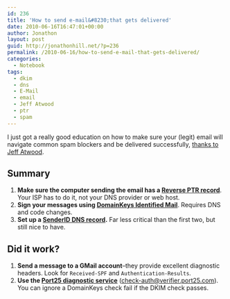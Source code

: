 ```yaml
---
id: 236
title: 'How to send e-mail&#8230;that gets delivered'
date: 2010-06-16T16:47:01+00:00
author: Jonathon
layout: post
guid: http://jonathonhill.net/?p=236
permalink: /2010-06-16/how-to-send-e-mail-that-gets-delivered/
categories:
  - Notebook
tags:
  - dkim
  - dns
  - E-Mail
  - email
  - Jeff Atwood
  - ptr
  - spam
---
```

I just got a really good education on how to make sure your (legit) email will navigate common spam blockers and be delivered successfully, <a title="So You'd Like to Send Some Email (Through Code)" href="http://www.codinghorror.com/blog/2010/04/so-youd-like-to-send-some-email-through-code.html" target="_blank">thanks to Jeff Atwood</a>.

## Summary

  1. **Make sure the computer sending the email has a <a href="http://aplawrence.com/Blog/B961.html" target="_blank">Reverse PTR record</a>**. Your ISP has to do it, not your DNS provider or web host.
  2. **Sign your messages using <a href="http://en.wikipedia.org/wiki/DKIM" target="_blank">DomainKeys Identified Mail</a>**. Requires DNS and code changes.
  3. **Set up a <a href="http://en.wikipedia.org/wiki/Sender_ID" target="_blank">SenderID DNS record</a>.** Far less critical than the first two, but still nice to have.

## Did it work?

  1. **Send a message to a GMail account**&#8211;they provide excellent diagnostic headers. Look for `Received-SPF` and `Authentication-Results`.
  2. **Use the [Port25 diagnostic service](mailto:check-auth@verifier.port25.com)** (check-auth@verifier.port25.com). You can ignore a DomainKeys check fail if the DKIM check passes.